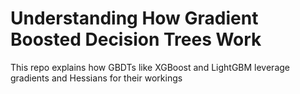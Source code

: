# Understanding How Gradient Boosted Decision Trees Work
This repo explains how GBDTs like XGBoost and LightGBM leverage gradients and Hessians for their workings

